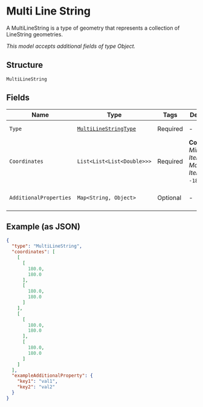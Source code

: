 
# Multi Line String

A MultiLineString is a type of geometry that represents a collection of LineString geometries.

*This model accepts additional fields of type Object.*

## Structure

`MultiLineString`

## Fields

| Name | Type | Tags | Description | Getter | Setter |
|  --- | --- | --- | --- | --- | --- |
| `Type` | [`MultiLineStringType`](../../doc/models/multi-line-string-type.md) | Required | - | MultiLineStringType getType() | setType(MultiLineStringType type) |
| `Coordinates` | `List<List<List<Double>>>` | Required | **Constraints**: *Minimum Items*: `1`, *Maximum Items*: `10`, `>= -180`, `<= 180` | List<List<List<Double>>> getCoordinates() | setCoordinates(List<List<List<Double>>> coordinates) |
| `AdditionalProperties` | `Map<String, Object>` | Optional | - | Object getAdditionalProperty(String key) | additionalProperty(String key, Object value) |

## Example (as JSON)

```json
{
  "type": "MultiLineString",
  "coordinates": [
    [
      [
        180.0,
        180.0
      ],
      [
        180.0,
        180.0
      ]
    ],
    [
      [
        180.0,
        180.0
      ],
      [
        180.0,
        180.0
      ]
    ]
  ],
  "exampleAdditionalProperty": {
    "key1": "val1",
    "key2": "val2"
  }
}
```

